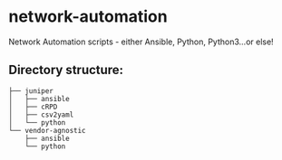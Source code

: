 # network-automation
Network Automation scripts - either Ansible, Python, Python3...or else!

## Directory structure:
```
├── juniper
│   ├── ansible
│   ├── cRPD
│   ├── csv2yaml
│   └── python
└── vendor-agnostic
    ├── ansible
    └── python
```
